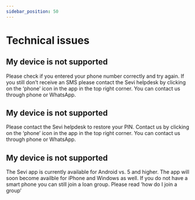 ```yaml
---
sidebar_position: 50
---
```


# Technical issues

## My device is not supported 
Please check if you entered your phone number correctly and try again. If you still don’t receive an SMS please contact the Sevi helpdesk by clicking on the ‘phone’ icon in the app in the top right corner. You can contact us through phone or WhatsApp.

## My device is not supported 
Please contact the Sevi helpdesk to restore your PIN. Contact us by clicking on the ‘phone’ icon in the app in the top right corner. You can contact us through phone or WhatsApp.

## My device is not supported 
The Sevi app is currently available for Android vs. 5 and higher. The app will soon become availble for iPhone and Windows as well. If you do not have a smart phone you can still join a loan group. Please read ‘how do I join a group‘